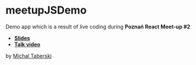# meetupJSDemo

Demo app which is a result of live coding during __Poznań React Meet-up #2__

- __[Slides](docs/ReactNativeIntroduction.pdf)__
- __[Talk video](https://www.youtube.com/watch?v=BxKryEszwKM)__


by [Michal Taberski](http://michaltaberski.com/)
